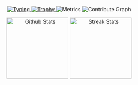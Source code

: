 <div align=center>
<a href="https://git.io/typing-svg">
<img src="https://readme-typing-svg.demolab.com?font=PT+Sans&size=40&duration=4000&pause=2000&color=5D5D5D&center=true&vCenter=true&width=435&lines=Stay+hungry%2C+stay+foolish." alt="Typing" />
</a>
<a href="https://github.com/ryo-ma/github-profile-trophy">
<img src="https://github-profile-trophy.vercel.app/?username=whitepaper233&theme=nord&margin-w=35&no-frame=true&title=MultiLanguage,Organizations,Commits,PullRequest,Repositories,Stars" alt="Trophy">
</a>

<img src="https://metrics.lecoq.io/WhitePaper233?template=classic&languages=1&base=header%2C%20activity%2C%20community%2C%20repositories%2C%20metadata&base.indepth=false&base.hireable=false&base.skip=false&languages=false&languages.limit=8&languages.threshold=0%25&languages.other=false&languages.colors=github&languages.sections=most-used&languages.indepth=false&languages.analysis.timeout=15&languages.categories=markup%2C%20programming&languages.recent.categories=markup%2C%20programming&languages.recent.load=300&languages.recent.days=14&config.timezone=Asia%2FShanghai&config.display=large" alt="Metrics">

<img src="https://activity-graph.herokuapp.com/graph?username=whitepaper233&theme=react" alt="Contribute Graph">
<figure>
<img src="https://github-readme-stats.vercel.app/api?username=whitepaper233&show_icons=true&theme=react&hide_border=true" alt="Github Stats" height=165>
<img src="https://streak-stats.demolab.com?user=WhitePaper233&theme=react&hide_border=true&date_format=%5BY.%5Dn.j" alt="Streak Stats" height=165>
</figure>
</div>
